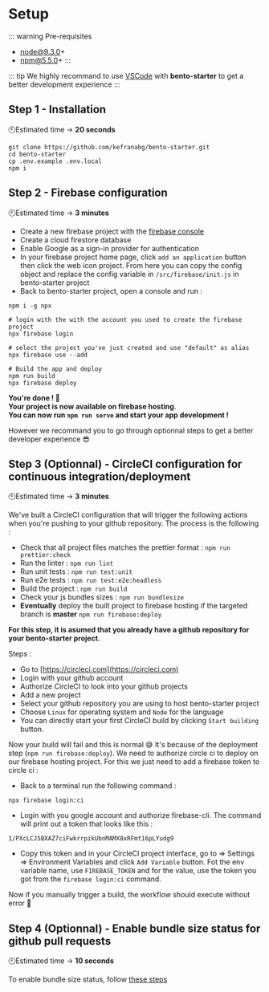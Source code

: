 # Setup

::: warning Pre-requisites

- node@9.3.0+
- npm@5.5.0+
  :::

::: tip
We highly recommand to use [VSCode](https://code.visualstudio.com/) with **bento-starter** to get a better development experience
:::

## Step 1 - Installation

🕙Estimated time → **20 seconds**
<br />

```
git clone https://github.com/kefranabg/bento-starter.git
cd bento-starter
cp .env.example .env.local
npm i
```

## Step 2 - Firebase configuration

🕙Estimated time → **3 minutes**
<br />

- Create a new firebase project with the [firebase console](https://console.firebase.google.com)
- Create a cloud firestore database
- Enable Google as a sign-in provider for authentication
- In your firebase project home page, click `add an application` button then click the web icon project.
  From here you can copy the config object and replace the config variable in `/src/firebase/init.js` in bento-starter project
- Back to bento-starter project, open a console and run :

```
npm i -g npx

# login with the with the account you used to create the firebase project
npx firebase login

# select the project you've just created and use "default" as alias
npx firebase use --add

# Build the app and deploy
npm run build
npx firebase deploy
```

**You're done ! :tada:**<br />
**Your project is now available on firebase hosting**.<br />
**You can now run `npm run serve` and start your app development !**

However we recommand you to go through optionnal steps to get a better developer experience :sunglasses:

## Step 3 (Optionnal) - CircleCI configuration for continuous integration/deployment

🕙Estimated time → **3 minutes**
<br />

We've built a CircleCI configuration that will trigger the following actions when you're pushing to your github repository.
The process is the following :

- Check that all project files matches the prettier format : `npm run prettier:check`
- Run the linter : `npm run lint`
- Run unit tests : `npm run test:unit`
- Run e2e tests : `npm run test:e2e:headless`
- Build the project : `npm run build`
- Check your js bundles sizes : `npm run bundlesize`
- **Eventually** deploy the built project to firebase hosting if the targeted branch is **master** `npm run firebase:deploy`

**For this step, it is asumed that you already have a github repository for your bento-starter project.**

Steps :

- Go to [https://circleci.com](https://circleci.com)
- Login with your github account
- Authorize CircleCI to look into your github projects
- Add a new project
- Select your github repository you are using to host bento-starter project
- Choose `Linux` for operating system and `Node` for the language
- You can directly start your first CircleCI build by clicking `Start building` button.

Now your build will fail and this is normal :sweat_smile: It's because of the deployment step (`npm run firebase:deploy`). We need to authorize circle ci to deploy on our firebase hosting project. For this we just need to add a firebase token to circle ci :

- Back to a terminal run the following command :

```
npx firebase login:ci
```

- Login with you google account and authorize firebase-cli. The command will print out a token that looks like this :

```
1/PXcLCJ5BXAZ7ciFwkrrpikUbnMAMX8xRFmt16pLYudg9
```

- Copy this token and in your CircleCI project interface, go to => Settings => Environment Variables and click `Add Variable` button. Fot the env variable name, use `FIREBASE_TOKEN` and for the value, use the token you got from the `firebase login:ci` command.

Now if you manually trigger a build, the workflow should execute without error :tada:

## Step 4 (Optionnal) - Enable bundle size status for github pull requests

🕙Estimated time → **10 seconds**
<br />

To enable bundle size status, follow [these steps](https://github.com/siddharthkp/bundlesize#2-build-status)
